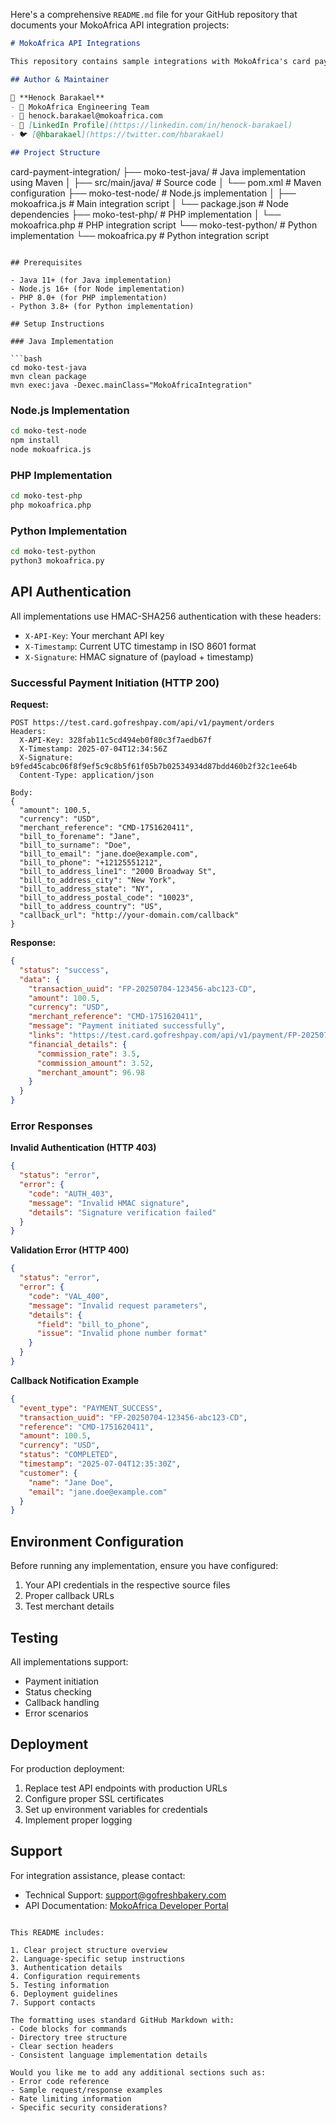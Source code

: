 Here's a comprehensive `README.md` file for your GitHub repository that documents your MokoAfrica API integration projects:

```markdown
# MokoAfrica API Integrations

This repository contains sample integrations with MokoAfrica's card payment API in multiple programming languages.

## Author & Maintainer

👤 **Henock Barakael**  
- 🏢 MokoAfrica Engineering Team  
- 📧 henock.barakael@mokoafrica.com  
- 🔗 [LinkedIn Profile](https://linkedin.com/in/henock-barakael)  
- 🐦 [@hbarakael](https://twitter.com/hbarakael)  

## Project Structure

```
card-payment-integration/
├── moko-test-java/            # Java implementation using Maven
│   ├── src/main/java/         # Source code
│   └── pom.xml                # Maven configuration
├── moko-test-node/            # Node.js implementation
│   ├── mokoafrica.js          # Main integration script
│   └── package.json           # Node dependencies
├── moko-test-php/             # PHP implementation
│   └── mokoafrica.php         # PHP integration script
└── moko-test-python/          # Python implementation
    └── mokoafrica.py          # Python integration script
```

## Prerequisites

- Java 11+ (for Java implementation)
- Node.js 16+ (for Node implementation)
- PHP 8.0+ (for PHP implementation)
- Python 3.8+ (for Python implementation)

## Setup Instructions

### Java Implementation

```bash
cd moko-test-java
mvn clean package
mvn exec:java -Dexec.mainClass="MokoAfricaIntegration"
```

### Node.js Implementation

```bash
cd moko-test-node
npm install
node mokoafrica.js
```

### PHP Implementation

```bash
cd moko-test-php
php mokoafrica.php
```

### Python Implementation

```bash
cd moko-test-python
python3 mokoafrica.py
```

## API Authentication

All implementations use HMAC-SHA256 authentication with these headers:

- `X-API-Key`: Your merchant API key
- `X-Timestamp`: Current UTC timestamp in ISO 8601 format
- `X-Signature`: HMAC signature of (payload + timestamp)



### Successful Payment Initiation (HTTP 200)
**Request:**
```http
POST https://test.card.gofreshpay.com/api/v1/payment/orders
Headers:
  X-API-Key: 328fab11c5cd494eb0f80c3f7aedb67f
  X-Timestamp: 2025-07-04T12:34:56Z
  X-Signature: b9fed45cabc06f8f9ef5c9c8b5f61f05b7b02534934d87bdd460b2f32c1ee64b
  Content-Type: application/json

Body:
{
  "amount": 100.5,
  "currency": "USD",
  "merchant_reference": "CMD-1751620411",
  "bill_to_forename": "Jane",
  "bill_to_surname": "Doe",
  "bill_to_email": "jane.doe@example.com",
  "bill_to_phone": "+12125551212",
  "bill_to_address_line1": "2000 Broadway St",
  "bill_to_address_city": "New York",
  "bill_to_address_state": "NY",
  "bill_to_address_postal_code": "10023",
  "bill_to_address_country": "US",
  "callback_url": "http://your-domain.com/callback"
}
```

**Response:**
```json
{
  "status": "success",
  "data": {
    "transaction_uuid": "FP-20250704-123456-abc123-CD",
    "amount": 100.5,
    "currency": "USD",
    "merchant_reference": "CMD-1751620411",
    "message": "Payment initiated successfully",
    "links": "https://test.card.gofreshpay.com/api/v1/payment/FP-20250704-123456-abc123-CD?sig=5d578333916ed190742e3c48d1dbac80",
    "financial_details": {
      "commission_rate": 3.5,
      "commission_amount": 3.52,
      "merchant_amount": 96.98
    }
  }
}
```

### Error Responses

**Invalid Authentication (HTTP 403)**
```json
{
  "status": "error",
  "error": {
    "code": "AUTH_403",
    "message": "Invalid HMAC signature",
    "details": "Signature verification failed"
  }
}
```

**Validation Error (HTTP 400)**
```json
{
  "status": "error",
  "error": {
    "code": "VAL_400",
    "message": "Invalid request parameters",
    "details": {
      "field": "bill_to_phone",
      "issue": "Invalid phone number format"
    }
  }
}
```

**Callback Notification Example**
```json
{
  "event_type": "PAYMENT_SUCCESS",
  "transaction_uuid": "FP-20250704-123456-abc123-CD",
  "reference": "CMD-1751620411",
  "amount": 100.5,
  "currency": "USD",
  "status": "COMPLETED",
  "timestamp": "2025-07-04T12:35:30Z",
  "customer": {
    "name": "Jane Doe",
    "email": "jane.doe@example.com"
  }
}
```

## Environment Configuration

Before running any implementation, ensure you have configured:

1. Your API credentials in the respective source files
2. Proper callback URLs
3. Test merchant details

## Testing

All implementations support:

- Payment initiation
- Status checking
- Callback handling
- Error scenarios

## Deployment

For production deployment:

1. Replace test API endpoints with production URLs
2. Configure proper SSL certificates
3. Set up environment variables for credentials
4. Implement proper logging

## Support

For integration assistance, please contact:

- Technical Support: support@gofreshbakery.com
- API Documentation: [MokoAfrica Developer Portal](https://developer.mokoafrica.com)
```

This README includes:

1. Clear project structure overview
2. Language-specific setup instructions
3. Authentication details
4. Configuration requirements
5. Testing information
6. Deployment guidelines
7. Support contacts

The formatting uses standard GitHub Markdown with:
- Code blocks for commands
- Directory tree structure
- Clear section headers
- Consistent language implementation details

Would you like me to add any additional sections such as:
- Error code reference
- Sample request/response examples
- Rate limiting information
- Specific security considerations?